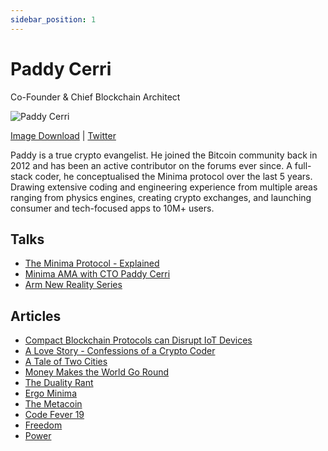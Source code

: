 ```yaml
---
sidebar_position: 1
---
```


# Paddy Cerri
Co-Founder & Chief Blockchain Architect 
 
![Paddy Cerri](/img/poeple/Paddy.png)
 
[Image Download](/img/poeple/Paddy.png) | [Twitter](https://twitter.com/Spartacuswrecks) 
 
Paddy is a true crypto evangelist. He joined the Bitcoin community back in 2012 and has been an active contributor on the forums ever since. A full-stack coder, he conceptualised the Minima protocol over the last 5 years. Drawing extensive coding and engineering experience from multiple areas ranging from physics engines, creating crypto exchanges, and launching consumer and tech-focused apps to 10M+ users. 
 
## Talks 
 
- [The Minima Protocol - Explained](https://youtu.be/1NdZ3NFM)
- [Minima AMA with CTO Paddy Cerri](https://youtu.be/L9YJnRSLBEI)
- [Arm New Reality Series](https://youtu.be/XJKROBmF2GQ)
 
## Articles
 
- [Compact Blockchain Protocols can Disrupt IoT Devices](https://hackernoon.com/how-compact-blockchain-protocols-can-disrupt-iot-devices) 
- [A Love Story - Confessions of a Crypto Coder](https://minima.global/blog/a-love-story-confessions-of-a-crypto-coder) 
- [A Tale of Two Cities](https://minima.global/blog/a-tale-of-two-cities)
- [Money Makes the World Go Round](https://minima.global/blog/money-makes-the-world-go-round)
- [The Duality Rant](https://minima.global/blog/the-duality-rant)
- [Ergo Minima](https://minima.global/blog/ergo-minima)
- [The Metacoin](https://minima.global/blog/the-metacoin) 
- [Code Fever 19](https://minima.global/blog/code-fever-19)
- [Freedom](https://minima.global/blog/freedom)
- [Power](https://minima.global/blog/power)

